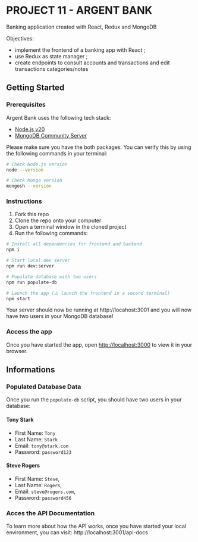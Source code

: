 # PROJECT 11 - ARGENT BANK

Banking application created with React, Redux and MongoDB

Objectives:

- implement the frontend of a banking app with React ;
- use Redux as state manager ;
- create endpoints to consult accounts and transactions and edit transactions categories/notes

## Getting Started

### Prerequisites

Argent Bank uses the following tech stack:

- [Node.js v20](https://nodejs.org/en/)
- [MongoDB Community Server](https://www.mongodb.com/try/download/community)

Please make sure you have the both packages. You can verify this by using the following commands in your terminal:

```bash
# Check Node.js version
node --version

# Check Mongo version
mongosh --version
```

### Instructions

1. Fork this repo
1. Clone the repo onto your computer
1. Open a terminal window in the cloned project
1. Run the following commands:

```bash
# Install all dependencies for frontend and backend
npm i

# Start local dev server
npm run dev:server

# Populate database with two users
npm run populate-db

# Launch the app (⚠️ launch the frontend in a second terminal)
npm start
```

Your server should now be running at http://locahost:3001 and you will now have two users in your MongoDB database!

### Access the app

Once you have started the app, open [http://localhost:3000](http://localhost:3000) to view it in your browser.

## Informations

### Populated Database Data

Once you run the `populate-db` script, you should have two users in your database:

#### Tony Stark

- First Name: `Tony`
- Last Name: `Stark`
- Email: `tony@stark.com`
- Password: `password123`

#### Steve Rogers

- First Name: `Steve`,
- Last Name: `Rogers`,
- Email: `steve@rogers.com`,
- Password: `password456`

### Acces the API Documentation

To learn more about how the API works, once you have started your local environment, you can visit: http://localhost:3001/api-docs
